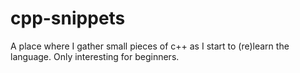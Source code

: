 # cpp-snippets

A place where I gather small pieces of c++ as I start to (re)learn the language. Only interesting for beginners.

